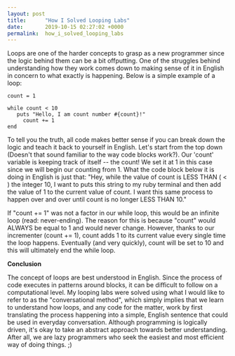 ```yaml
---
layout: post
title:      "How I Solved Looping Labs"
date:       2019-10-15 02:27:02 +0000
permalink:  how_i_solved_looping_labs
---
```



Loops are one of the harder concepts to grasp as a new programmer since the logic behind them can be a bit offputting. One of the struggles behind understanding how they work comes down to making sense of it in English in concern to what exactly is happening. Below is a simple example of a loop:

```
count = 1

while count < 10
   puts "Hello, I am count number #{count}!"
	 count += 1
end 
```

To tell you the truth, all code makes better sense if you can break down the logic and teach it back to yourself in English. Let's start from the top down (Doesn't that sound familiar to the way code blocks work?).
Our 'count' variable is keeping track of itself -- the count! We set it at 1 in this case since we will begin our counting from 1. What the code block below it is doing in English is just that: "Hey, while the value of count is LESS THAN ( < ) the integer 10, I want to puts this string to my ruby terminal and then add the value of 1 to the current value of count. I want this same process to happen over and over until count is no longer LESS THAN 10."

If "count += 1" was not a factor in our while loop, this would be an infinite loop (read: never-ending). The reason for this is because "count" would ALWAYS be equal to 1 and would never change. However, thanks to our incrementer (count += 1), count adds 1 to its current value every single time the loop happens. Eventually (and very quickly), count will be set to 10 and this will ultimately end the while loop. 

**Conclusion**

The concept of loops are best understood in English. Since the process of code executes in patterns around blocks, it can be difficult to follow on a computational level. My looping labs were solved using what I would like to refer to as the "conversational method", which simply implies that we learn to understand how loops, and any code for the matter, work by first translating the process happening into a simple, English sentence that could be used in everyday conversation. Although programming is logically driven, it's okay to take an abstract approach towards better understanding. After all, we are lazy programmers who seek the easiest and most efficient way of doing things. ;)


